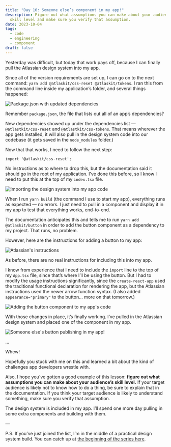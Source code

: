 ```yaml
---
title: "Day 16: Someone else’s component in my app!"
description: Figure out what assumptions you can make about your audience’s
  skill level and make sure you verify that assumption.
date: 2023-10-04
tags:
  - code
  - engineering
  - component
draft: false
---
```

Yesterday was difficult, but today that work pays off, because I can finally pull the Atlassian design system into my app.

Since all of the version requirements are set up, I can go on to the next command: `yarn add @atlaskit/css-reset @atlaskit/tokens`.  I ran this from the command line inside my application’s folder, and several things happened: 

![Package.json with updated dependencies](/assets/i/post-pds-bofa-16-1.png)

Remember `package.json`, the file that lists out all of an app’s dependencies?

New dependencies showed up under the dependencies list — `@atlastkit/css-reset` and `@atlastkit/css-tokens`. That means wherever the app gets installed, it will also pull in the design system code into our codebase (it gets saved in the `node_modules` folder.)

Now that that works, I need to follow the next step: 

`import '@atlaskit/css-reset';`

No instructions as to where to drop this, but the documentation said it should go in the root of my application. I’ve done this before, so I know I need to put this at the top of my `index.tsx` file.

![Importing the design system into my app code](/assets/i/post-pds-bofa-16-2.png)

When I run `yarn build` (the command I use to start my app), everything runs as expected — no errors. I just need to pull in a component and display it in my app to test that everything works, end-to-end.

The documentation anticipates this and tells me to run `yarn add @atlaskit/button` in order to add the button component as a dependency to my project. That runs, no problem.

However, here are the instructions for adding a button to my app:

![Atlassian's instructions](/assets/i/post-pds-bofa-16-3.png)

As before, there are no real instructions for including this into my app. 

I know from experience that I need to include the `import` line to the top of my `App.tsx` file, since that’s where I’ll be using the button.  But I had to modify the usage instructions significantly, since the `create-react-app` used the traditional functional declaration for rendering the app, but the Atlassian instructions used the newer arrow function syntax. (I also added `appearance="primary"` to the button… more on that tomorrow.)

![Adding the button component to my app's code](/assets/i/post-pds-bofa-16-4.png)

With those changes in place, it’s finally working. I’ve pulled in the Atlassian design system and placed one of the component in my app.

![Someone else's button publishing in my app!](/assets/i/post-pds-bofa-16-5.png)

…

Whew!

Hopefully you stuck with me on this and learned a bit about the kind of challenges app developers wrestle with. 

Also, I hope you’ve gotten a good example of this lesson: **figure out what assumptions you can make about your audience’s skill level.** If your target audience is likely not to know how to do a thing, be sure to explain that in the documentation. If you think your target audience is likely to understand something, make sure you verify that assumption.

The design system is included in my app. I’ll spend one more day pulling in some extra components and building with them.

—

P.S. If you’ve just joined the list, I’m in the middle of a practical design system build. You can catch up at [the beginning of the series here](https://practicaldesignsystems.com/daily/let-s-build-a-design-system/).